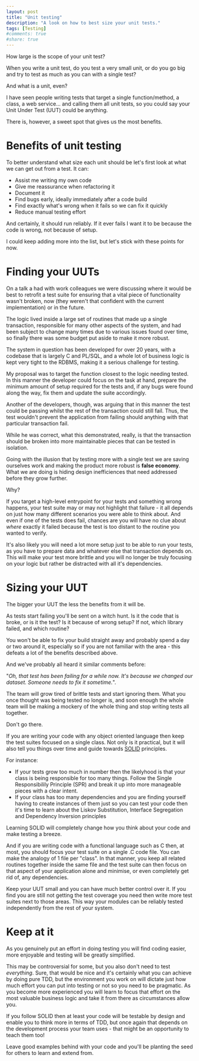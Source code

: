 ```yaml
---
layout: post
title: "Unit testing"
description: "A look on how to best size your unit tests."
tags: [Testing]
#comments: true
#share: true
---
```


How large is the scope of your unit test?

When you write a unit test, do you test a very small unit, or do you go big and try to test as much as you can
with a single test?

And what is a unit, even?

I have seen people writing tests that target a single function/method, a class, a web service...
and calling them all unit tests, so you could say your Unit Under Test (UUT) could be anything.

There is, however, a sweet spot that gives us the most benefits.

# Benefits of unit testing

To better understand what size each unit should be let's first look at what we can get out from a test.
It can:

* Assist me writing my own code
* Give me reassurance when refactoring it
* Document it
* Find bugs early, ideally immediately after a code build
* Find exactly what's wrong when it fails so we can fix it quickly
* Reduce manual testing effort

And certainly, it should run reliably. 
If it ever fails I want it to be because the code is wrong, not because of setup.

I could keep adding more into the list, but let's stick with these points for now.

# Finding your UUTs

On a talk a had with work colleagues we were discussing where it would be best to
retrofit a test suite for ensuring that a vital piece of functionality wasn't broken, now (they weren't that confident
with the current implementation) or in the future.

The logic lived inside a large set of routines that made up a single transaction, responsible for many other
aspects of the system, and had been subject to change many times due to various issues found over time, so
finally there was some budget put aside to make it more robust.

The system in question has been developed for over 20 years, with a codebase that is largely C and PL/SQL, 
and a whole lot of business logic is kept very tight to the RDBMS, making it a serious challenge for testing.

My proposal was to target the function closest to the logic needing tested. In this manner
the developer could focus on the task at hand, prepare the minimum amount of setup required for the
tests and, if any bugs were found along the way, fix them and update the suite accordingly. 

Another of the developers, though, was arguing that in this manner the test could be passing
whilst the rest of the transaction could still fail. Thus, the test wouldn't prevent
the application from failing should anything with that particular transaction fail.

While he was correct, what this demonstrated, really, is that the transaction should be broken into
more maintainable pieces that can be tested in isolation.

Going with the illusion that by testing more with a single test we are saving ourselves work and making the product more robust 
is **false economy**. What we are doing is hiding design inefficiences that need addressed before they grow further. 

Why?

If you target a high-level entrypoint for your tests and something wrong happens, your test suite may or may not 
highlight that failure - it all depends on just how many different scenarios you were able to think about.
And even if one of the tests does fail, chances are you will have no clue about *where* exactly it failed because the
test is too distant to the routine you wanted to verify.

It's also likely you will need a lot more setup just to be able to run your tests, as you have to prepare data and whatever
else that transaction depends on. This will make your test more brittle and you will no longer be truly
focusing on your logic but rather be distracted with all it's dependencies.

# Sizing your UUT

The bigger your UUT the less the benefits from it will be.

As tests start failing you'll be sent on a witch hunt. Is it the code that is broke, or is it the test?
Is it because of wrong setup? If not, which library failed, and which routine?

You won't be able to fix your build straight away and probably spend a day or two around it, especially so
if you are not familiar with the area - this defeats a lot of the benefits described above.

And we've probably all heard it similar comments before: 

"*Oh, that test has been failing for a while now. It's because we changed our dataset. Someone needs to fix it sometime.*". 

The team will grow tired of brittle tests and start ignoring them. What you once thought was being tested no longer is, and soon
enough the whole team will be making a mockery of the whole thing and stop writing tests all together.

Don't go there.

If you are writing your code with any object oriented language then keep the test suites focused
on a single class.
Not only is it practical, but it will also tell you things over time and guide 
towards [SOLID](http://en.wikipedia.org/wiki/SOLID_%28object-oriented_design%29) principles.

For instance:

* If your tests grow too much in number then the likelyhood is that your class is being 
responsible for too many things. Follow the Single Responsibilily Principle (SPR) and break it up
into more manageable pieces with a clear intent.
* If your class has too many dependencies and you are finding yourself having to create instances of them
just so you can test your code then it's time to learn about the Liskov Substitution, 
Interface Segregation and Dependency Inversion principles

Learning SOLID will completely change how you think about your code and make testing a breeze.

And if you are writing code with a functional language such as C then, at most, you should focus your test suite
on a single .C code file. You can make the analogy of 1 file per "class". In that manner, you keep all related routines together
inside the same file and the test suite can then focus on that aspect of your application alone and
minimise, or even completely get rid of, any dependencies.

Keep your UUT small and you can have much better control over it.
If you find you are still not getting the test coverage you need then write more test suites 
next to those areas. This way your modules can be reliably tested independently from the rest of your system.

# Keep at it

As you genuinely put an effort in doing testing you will find coding easier,
more enjoyable and testing will be greatly simplified. 

This may be controversial for some, but you also don't need to test *everything*. Sure, that would be nice
and it's certainly what you can achieve by doing pure TDD, but the environment you work on will dictate
just how much effort you can put into testing or not so you need to be pragmatic.
As you become more experienced you will learn to focus that effort on the most valuable business logic and take it
from there as circumstances allow you.

If you follow SOLID then at least your code will be testable by design and enable you to think more in terms of TDD,
but once again that depends on the development process your team uses - that might be an opportunity to teach them too!

Leave good examples behind with your code and you'll be planting the seed for others to learn and extend from.

